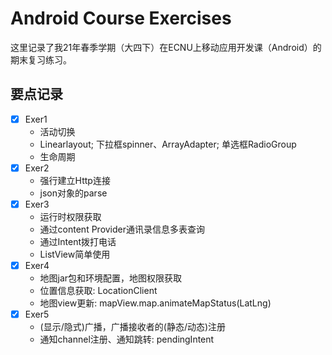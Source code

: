 # Android Course Exercises

这里记录了我21年春季学期（大四下）在ECNU上移动应用开发课（Android）的期末复习练习。

## 要点记录

+ [x] Exer1
  + 活动切换
  + Linearlayout; 下拉框spinner、ArrayAdapter; 单选框RadioGroup
  + 生命周期
+ [x] Exer2
  + 强行建立Http连接
  + json对象的parse
+ [x] Exer3
  + 运行时权限获取
  + 通过content Provider通讯录信息多表查询
  + 通过Intent拨打电话
  + ListView简单使用
+ [x] Exer4
  + 地图jar包和环境配置，地图权限获取
  + 位置信息获取: LocationClient
  + 地图view更新: mapView.map.animateMapStatus(LatLng)
+ [x] Exer5
  + (显示/隐式)广播，广播接收者的(静态/动态)注册
  + 通知channel注册、通知跳转: pendingIntent
